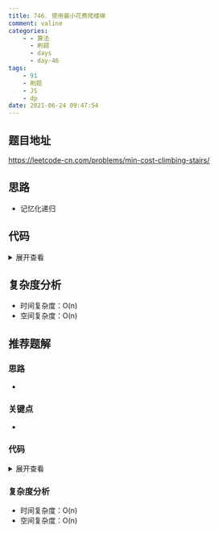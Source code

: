 ```yaml
---
title: 746. 使用最小花费爬楼梯
comment: valine
categories:
    - - 算法
      - 刷题
      - days
      - day-46
tags:
    - 91
    - 刷题
    - JS
    - dp
date: 2021-06-24 09:47:54
---
```


## 题目地址

https://leetcode-cn.com/problems/min-cost-climbing-stairs/

## 思路

-   记忆化递归

## 代码

<details>
    <summary>展开查看</summary>

```js
/**
 * @param {number[]} cost
 * @return {number}
 */
var minCostClimbingStairs = function (cost) {
    const map = new Map();
    const dp = (n) => {
        if (n <= 1) return cost[n];
        if (!map.has(n)) {
            map.set(n, Math.min(dp(n - 1), dp(n - 2)) + (cost[n] || 0));
        }
        return map.get(n);
    };
    return dp(cost.length);
};
```

</details>

## 复杂度分析

-   时间复杂度：O(n)
-   空间复杂度：O(n)

## 推荐题解

### 思路

-

### 关键点

-

### 代码

<details>
    <summary>展开查看</summary>

```js
/**
 * @param {number[]} cost
 * @return {number}
 */
var minCostClimbingStairs = function (cost) {
    const dp = new Array(cost.length + 1).fill(0);
    dp[0] = cost[0];
    dp[1] = cost[1];
    for (let i = 2; i < dp.length; i++) {
        dp[i] = Math.min(dp[i - 1], dp[i - 2]) + (cost[i] || 0);
    }
    return dp[dp.length - 1];
};
```

</details>

### 复杂度分析

-   时间复杂度：O(n)
-   空间复杂度：O(n)
